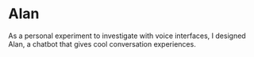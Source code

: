 # Alan
As a personal experiment to investigate with voice interfaces, I designed Alan, a chatbot that gives cool conversation experiences.
